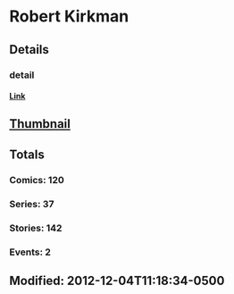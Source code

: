 # Robert  Kirkman 
## Details
### detail
#### [Link](http://marvel.com/comics/creators/553/robert_kirkman?utm_campaign=apiRef&utm_source=225578a89fc76f3d20fbffda5d17a88d)
## [Thumbnail](http://i.annihil.us/u/prod/marvel/i/mg/8/b0/4bb8624a02fb3.jpg)
## Totals
### Comics: 120
### Series: 37
### Stories: 142
### Events: 2
## Modified: 2012-12-04T11:18:34-0500